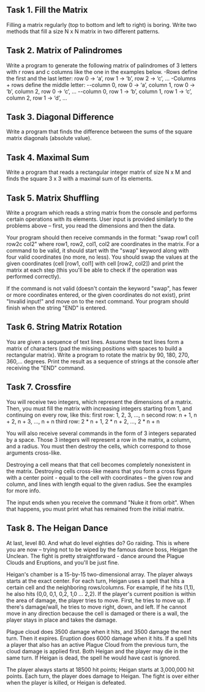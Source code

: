 ## Task 1. Fill the Matrix

Filling a matrix regularly (top to bottom and left to right) is boring. Write two methods that fill a size N x N matrix in two different patterns.



## Task 2. Matrix of Palindromes

Write a program to generate the following matrix of palindromes of 3 letters with r rows and c columns like the one in the examples below.
-Rows define the first and the last letter: row 0 -> ‘a’, row 1 -> ‘b’, row 2 -> ‘c’, …
-Columns + rows define the middle letter:
  --column 0, row 0 -> ‘a’, column 1, row 0 -> ‘b’, column 2, row 0 -> ‘c’, …
  --column 0, row 1 -> ‘b’, column 1, row 1 -> ‘c’, column 2, row 1 -> ‘d’, …



## Task 3. Diagonal Difference

Write a program that finds the difference between the sums of the square matrix diagonals (absolute value).



## Task 4. Maximal Sum

Write a program that reads a rectangular integer matrix of size N x M and finds the square 3 x 3 with a maximal sum of its elements.



## Task 5. Matrix Shuffling

Write a program which reads a string matrix from the console and performs certain operations with its elements. User input is provided similarly to the problems above – first, you read the dimensions and then the data.

Your program should then receive commands in the format: "swap row1 col1 row2c col2" where row1, row2, col1, col2 are coordinates in the matrix. For a command to be valid, it should start with the "swap" keyword along with four valid coordinates (no more, no less). You should swap the values at the given coordinates (cell [row1, col1] with cell [row2, col2]) and print the matrix at each step (this you'll be able to check if the operation was performed correctly).

If the command is not valid (doesn't contain the keyword "swap", has fewer or more coordinates entered, or the given coordinates do not exist), print "Invalid input!" and move on to the next command. Your program should finish when the string "END" is entered.



## Task 6. String Matrix Rotation

You are given a sequence of text lines. Assume these text lines form a matrix of characters (pad the missing positions with spaces to build a rectangular matrix). Write a program to rotate the matrix by 90, 180, 270, 360,… degrees. Print the result as a sequence of strings at the console after receiving the "END" command.



## Task 7. Crossfire

You will receive two integers, which represent the dimensions of a matrix. Then, you must fill the matrix with increasing integers starting from 1, and continuing on every row, like this: first row: 1, 2, 3, …, n second row: n + 1, n + 2, n + 3, …, n + n third row: 2 * n + 1, 2 * n + 2, …, 2 * n + n

You will also receive several commands in the form of 3 integers separated by a space. Those 3 integers will represent a row in the matrix, a column, and a radius. You must then destroy the cells, which correspond to those arguments cross-like.

Destroying a cell means that that cell becomes completely nonexistent in the matrix. Destroying cells cross-like means that you form a cross figure with a center point - equal to the cell with coordinates – the given row and column, and lines with length equal to the given radius. See the examples for more info.

The input ends when you receive the command "Nuke it from orbit". When that happens, you must print what has remained from the initial matrix.



## Task 8. The Heigan Dance

At last, level 80. And what do level eighties do? Go raiding. This is where you are now – trying not to be wiped by the famous dance boss, Heigan the Unclean. The fight is pretty straightforward - dance around the Plague Clouds and Eruptions, and you'll be just fine.

Heigan's chamber is a 15-by-15 two-dimensional array. The player always starts at the exact center. For each turn, Heigan uses a spell that hits a certain cell and the neighboring rows/columns. For example, if he hits (1,1), he also hits (0,0, 0,1, 0,2, 1,0 … 2,2). If the player's current position is within the area of damage, the player tries to move. First, he tries to move up. If there's damage/wall, he tries to move right, down, and left. If he cannot move in any direction because the cell is damaged or there is a wall, the player stays in place and takes the damage.

Plague cloud does 3500 damage when it hits, and 3500 damage the next turn. Then it expires. Eruption does 6000 damage when it hits. If a spell hits a player that also has an active Plague Cloud from the previous turn, the cloud damage is applied first. Both Heigan and the player may die in the same turn. If Heigan is dead, the spell he would have cast is ignored.

The player always starts at 18500 hit points; Heigan starts at 3,000,000 hit points. Each turn, the player does damage to Heigan. The fight is over either when the player is killed, or Heigan is defeated.